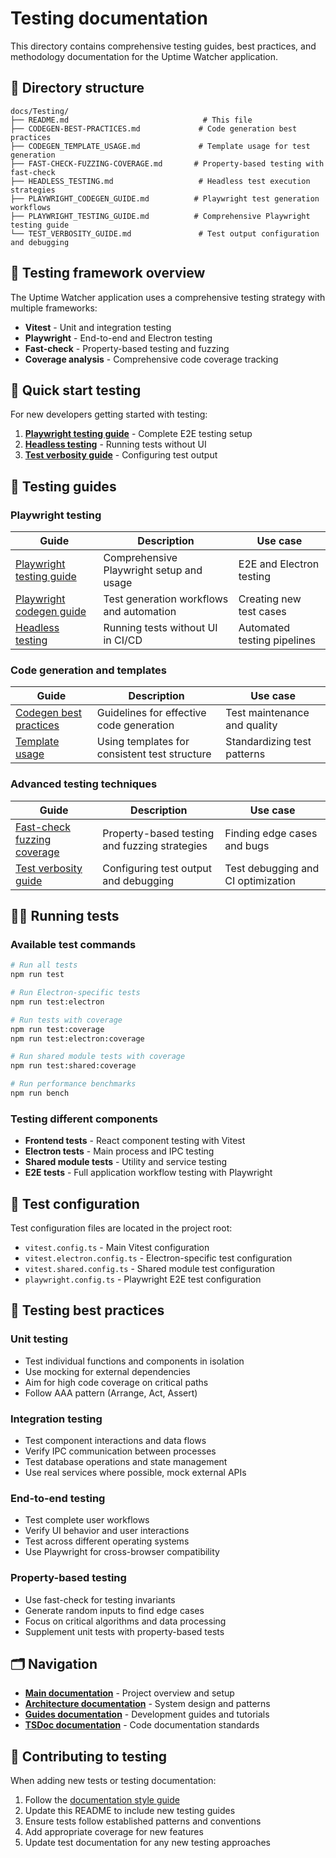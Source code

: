 # Testing documentation

This directory contains comprehensive testing guides, best practices, and methodology documentation for the Uptime Watcher application.

## 📁 Directory structure

```text
docs/Testing/
├── README.md                              # This file
├── CODEGEN-BEST-PRACTICES.md             # Code generation best practices
├── CODEGEN_TEMPLATE_USAGE.md             # Template usage for test generation
├── FAST-CHECK-FUZZING-COVERAGE.md       # Property-based testing with fast-check
├── HEADLESS_TESTING.md                   # Headless test execution strategies
├── PLAYWRIGHT_CODEGEN_GUIDE.md          # Playwright test generation workflows
├── PLAYWRIGHT_TESTING_GUIDE.md          # Comprehensive Playwright testing guide
└── TEST_VERBOSITY_GUIDE.md               # Test output configuration and debugging
```

## 🧪 Testing framework overview

The Uptime Watcher application uses a comprehensive testing strategy with multiple frameworks:

- **Vitest** - Unit and integration testing
- **Playwright** - End-to-end and Electron testing
- **Fast-check** - Property-based testing and fuzzing
- **Coverage analysis** - Comprehensive code coverage tracking

## 🚀 Quick start testing

For new developers getting started with testing:

1. **[Playwright testing guide](./PLAYWRIGHT_TESTING_GUIDE.md)** - Complete E2E testing setup
2. **[Headless testing](./HEADLESS_TESTING.md)** - Running tests without UI
3. **[Test verbosity guide](./TEST_VERBOSITY_GUIDE.md)** - Configuring test output

## 📖 Testing guides

### Playwright testing

| Guide                                                     | Description                              | Use case                    |
| --------------------------------------------------------- | ---------------------------------------- | --------------------------- |
| [Playwright testing guide](./PLAYWRIGHT_TESTING_GUIDE.md) | Comprehensive Playwright setup and usage | E2E and Electron testing    |
| [Playwright codegen guide](./PLAYWRIGHT_CODEGEN_GUIDE.md) | Test generation workflows and automation | Creating new test cases     |
| [Headless testing](./HEADLESS_TESTING.md)                 | Running tests without UI in CI/CD        | Automated testing pipelines |

### Code generation and templates

| Guide                                                 | Description                                   | Use case                     |
| ----------------------------------------------------- | --------------------------------------------- | ---------------------------- |
| [Codegen best practices](./CODEGEN-BEST-PRACTICES.md) | Guidelines for effective code generation      | Test maintenance and quality |
| [Template usage](./CODEGEN_TEMPLATE_USAGE.md)         | Using templates for consistent test structure | Standardizing test patterns  |

### Advanced testing techniques

| Guide                                                        | Description                                   | Use case                           |
| ------------------------------------------------------------ | --------------------------------------------- | ---------------------------------- |
| [Fast-check fuzzing coverage](./FAST-CHECK-FUZZING-GUIDE.md) | Property-based testing and fuzzing strategies | Finding edge cases and bugs        |
| [Test verbosity guide](./test-verbosity-guide.md)            | Configuring test output and debugging         | Test debugging and CI optimization |

## 🏃‍♂️ Running tests

### Available test commands

```bash
# Run all tests
npm run test

# Run Electron-specific tests
npm run test:electron

# Run tests with coverage
npm run test:coverage
npm run test:electron:coverage

# Run shared module tests with coverage
npm run test:shared:coverage

# Run performance benchmarks
npm run bench
```

### Testing different components

- **Frontend tests** - React component testing with Vitest
- **Electron tests** - Main process and IPC testing
- **Shared module tests** - Utility and service testing
- **E2E tests** - Full application workflow testing with Playwright

## 🔧 Test configuration

Test configuration files are located in the project root:

- `vitest.config.ts` - Main Vitest configuration
- `vitest.electron.config.ts` - Electron-specific test configuration
- `vitest.shared.config.ts` - Shared module test configuration
- `playwright.config.ts` - Playwright E2E test configuration

## 🎯 Testing best practices

### Unit testing

- Test individual functions and components in isolation
- Use mocking for external dependencies
- Aim for high code coverage on critical paths
- Follow AAA pattern (Arrange, Act, Assert)

### Integration testing

- Test component interactions and data flows
- Verify IPC communication between processes
- Test database operations and state management
- Use real services where possible, mock external APIs

### End-to-end testing

- Test complete user workflows
- Verify UI behavior and user interactions
- Test across different operating systems
- Use Playwright for cross-browser compatibility

### Property-based testing

- Use fast-check for testing invariants
- Generate random inputs to find edge cases
- Focus on critical algorithms and data processing
- Supplement unit tests with property-based tests

## 🗂️ Navigation

- **[Main documentation](../../README.md)** - Project overview and setup
- **[Architecture documentation](../Architecture/README.md)** - System design and patterns
- **[Guides documentation](../Guides/README.md)** - Development guides and tutorials
- **[TSDoc documentation](../TSDoc/README.md)** - Code documentation standards

## 📝 Contributing to testing

When adding new tests or testing documentation:

1. Follow the [documentation style guide](../documentation-style-guide.md)
2. Update this README to include new testing guides
3. Ensure tests follow established patterns and conventions
4. Add appropriate coverage for new features
5. Update test documentation for any new testing approaches
